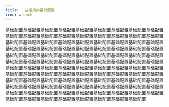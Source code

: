 ```yaml
---
title: 一些常用的基础配置
icon: wrench
---
```



基础配置基础配置基础配置基础配置基础配置基础配置基础配置基础配置基础配置基础配置基础配置基础配置基础配置基础配置基础配置基础配置基础配置基础配置基础配置基础配置基础配置基础配置基础配置基础配置基础配置基础配置基础配置基础配置基础配置基础配置基础配置基础配置基础配置基础配置基础配置基础配置基础配置基础配置基础配置基础配置基础配置基础配置基础配置基础配置基础配置基础配置基础配置基础配置基础配置基础配置基础配置基础配置基础配置基础配置基础配置基础配置基础配置基础配置基础配置基础配置基础配置基础配置基础配置基础配置基础配置基础配置基础配置基础配置基础配置基础配置基础配置基础配置基础配置基础配置基础配置基础配置基础配置基础配置基础配置基础配置基础配置基础配置基础配置基础配置基础配置基础配置基础配置基础配置基础配置基础配置基础配置基础配置基础配置基础配置基础配置基础配置基础配置基础配置基础配置基础配置基础配置基础配置基础配置基础配置基础配置基础配置基础配置